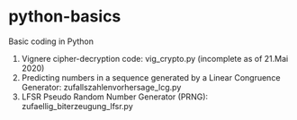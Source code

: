 # python-basics
Basic coding in Python
1. Vignere cipher-decryption code: vig_crypto.py (incomplete as of 21.Mai 2020)
2. Predicting numbers in a sequence generated by a Linear Congruence Generator: zufallszahlenvorhersage_lcg.py
3. LFSR Pseudo Random Number Generator (PRNG): zufaellig_biterzeugung_lfsr.py
